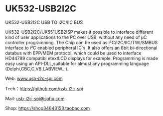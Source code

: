 # UK532-USB2I2C
UK532-USB2I2C USB TO I2C/IIC BUS

UK532-USB2I2C/UK551USB2ISP makes it possible to interface different kind of user
applications to the PC over USB, without any need of µC controller programming.
The Chip can be used as I²C/I2C/IIC/TWI/SMBUS interface to i²C enabled peripheral IC´s.
It also offers an 8bit bi-directional databus with EPP/MEM protocol, 
which could be used to interface HD44789 compatibl etextLCD
displays for example.
Programming is made easy using an API-DLL,suitable for almost any programming language
(Delphi,CBC,C,VB,LABVIEW...).


Web: www.usb-i2c-spi.com

Tech：https://github.com/usb-i2c-spi

Mail: usb-i2c-spi@sohu.com

Shop: https://shop34643153.taobao.com
